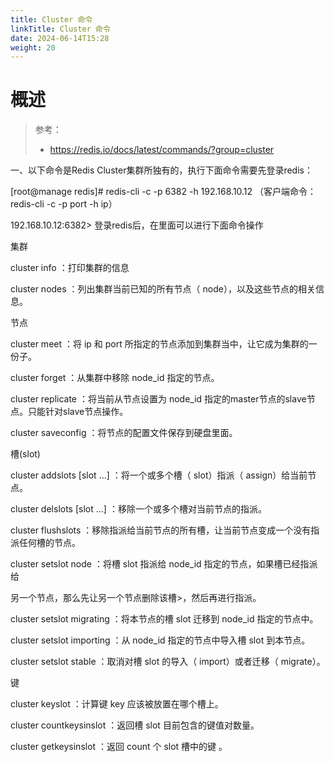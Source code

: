 ```yaml
---
title: Cluster 命令
linkTitle: Cluster 命令
date: 2024-06-14T15:28
weight: 20
---
```


# 概述

> 参考：
>
> - https://redis.io/docs/latest/commands/?group=cluster


一、以下命令是Redis Cluster集群所独有的，执行下面命令需要先登录redis：

\[root@manage redis]# redis-cli -c -p 6382 -h 192.168.10.12     （客户端命令：redis-cli -c -p port -h ip）

192.168.10.12:6382>  登录redis后，在里面可以进行下面命令操作

集群

cluster info ：打印集群的信息

cluster nodes ：列出集群当前已知的所有节点（ node），以及这些节点的相关信息。

节点

cluster meet   ：将 ip 和 port 所指定的节点添加到集群当中，让它成为集群的一份子。

cluster forget  ：从集群中移除 node\_id 指定的节点。

cluster replicate  ：将当前从节点设置为 node\_id 指定的master节点的slave节点。只能针对slave节点操作。

cluster saveconfig ：将节点的配置文件保存到硬盘里面。

槽(slot)

cluster addslots  \[slot ...] ：将一个或多个槽（ slot）指派（ assign）给当前节点。

cluster delslots  \[slot ...] ：移除一个或多个槽对当前节点的指派。

cluster flushslots ：移除指派给当前节点的所有槽，让当前节点变成一个没有指派任何槽的节点。

cluster setslot  node  ：将槽 slot 指派给 node\_id 指定的节点，如果槽已经指派给

另一个节点，那么先让另一个节点删除该槽>，然后再进行指派。

cluster setslot  migrating  ：将本节点的槽 slot 迁移到 node\_id 指定的节点中。

cluster setslot  importing  ：从 node\_id 指定的节点中导入槽 slot 到本节点。

cluster setslot  stable ：取消对槽 slot 的导入（ import）或者迁移（ migrate）。

键

cluster keyslot  ：计算键 key 应该被放置在哪个槽上。

cluster countkeysinslot  ：返回槽 slot 目前包含的键值对数量。

cluster getkeysinslot   ：返回 count 个 slot 槽中的键 。
